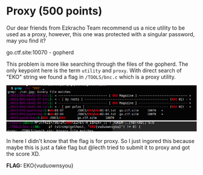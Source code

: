 # Proxy (500 points)

Our dear friends from Ezkracho Team recommend us a nice utility to be used as a proxy, however, this one was protected with a singular password, may you find it?

go.ctf.site:10070 - gopherd

This problem is more like searching through the files of the gopherd. The only keypoint here is the term `utility` and `proxy`. With direct search of "EKO" string we found a flag in `/TOOLS/bnc.c` which is a proxy utility. 

![Alt text](./_images/image.png)
![Alt text](./_images/image-1.png)

In here I didn't know that the flag is for proxy. So I just ingored this because maybe this is just a fake flag but @lecth tried to submit it to proxy and got the score XD.

**FLAG:** EKO{vuduownsyou}
